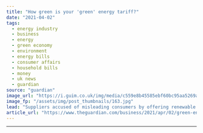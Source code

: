 ```yaml
---
title: "How green is your 'green' energy tariff?"
date: "2021-04-02"
tags: 
  - energy industry
  - business
  - energy
  - green economy
  - environment
  - energy bills
  - consumer affairs
  - household bills
  - money
  - uk news
  - guardian
source: "guardian"
image_url: "https://i.guim.co.uk/img/media/c559e8b45585ebf60bc95aa5269ade942213b386/22_357_5738_3442/master/5738.jpg?width=460&quality=85&auto=format&fit=max&s=5ee0df5079bc4f25dd5ac3eb0f97647f"
image_fp: "/assets/img/post_thumbnails/163.jpg"
lead: "Suppliers accused of misleading consumers by offering renewable deals that are only green on paperIt’s time to switch to a renewable energy tariff. This is the well-meaning advice given to eco-conscious households across the country that are eager to..."
article_url: "https://www.theguardian.com/business/2021/apr/02/green-energy-tariff-renewable-deals"
---
```


---
